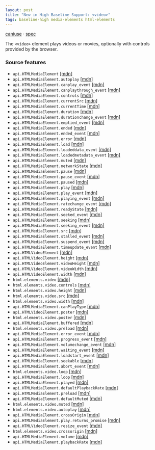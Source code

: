 ```yaml
---
layout: post
title: "New in High Baseline Support: <video>"
tags: baseline-high media-elements html-elements
---
```


[caniuse](https://caniuse.com/?search=video) · [spec](https://html.spec.whatwg.org/multipage/media.html#video)

The `<video>` element plays videos or movies, optionally with controls provided by the browser.

### Source features

- ``api.HTMLMediaElement`` [[mdn]](https://developer.mozilla.org/en-US/search?q=api.HTMLMediaElement)
- ``api.HTMLMediaElement.autoplay`` [[mdn]](https://developer.mozilla.org/en-US/search?q=api.HTMLMediaElement.autoplay)
- ``api.HTMLMediaElement.canplay_event`` [[mdn]](https://developer.mozilla.org/en-US/search?q=api.HTMLMediaElement.canplay_event)
- ``api.HTMLMediaElement.canplaythrough_event`` [[mdn]](https://developer.mozilla.org/en-US/search?q=api.HTMLMediaElement.canplaythrough_event)
- ``api.HTMLMediaElement.controls`` [[mdn]](https://developer.mozilla.org/en-US/search?q=api.HTMLMediaElement.controls)
- ``api.HTMLMediaElement.currentSrc`` [[mdn]](https://developer.mozilla.org/en-US/search?q=api.HTMLMediaElement.currentSrc)
- ``api.HTMLMediaElement.currentTime`` [[mdn]](https://developer.mozilla.org/en-US/search?q=api.HTMLMediaElement.currentTime)
- ``api.HTMLMediaElement.duration`` [[mdn]](https://developer.mozilla.org/en-US/search?q=api.HTMLMediaElement.duration)
- ``api.HTMLMediaElement.durationchange_event`` [[mdn]](https://developer.mozilla.org/en-US/search?q=api.HTMLMediaElement.durationchange_event)
- ``api.HTMLMediaElement.emptied_event`` [[mdn]](https://developer.mozilla.org/en-US/search?q=api.HTMLMediaElement.emptied_event)
- ``api.HTMLMediaElement.ended`` [[mdn]](https://developer.mozilla.org/en-US/search?q=api.HTMLMediaElement.ended)
- ``api.HTMLMediaElement.ended_event`` [[mdn]](https://developer.mozilla.org/en-US/search?q=api.HTMLMediaElement.ended_event)
- ``api.HTMLMediaElement.error`` [[mdn]](https://developer.mozilla.org/en-US/search?q=api.HTMLMediaElement.error)
- ``api.HTMLMediaElement.load`` [[mdn]](https://developer.mozilla.org/en-US/search?q=api.HTMLMediaElement.load)
- ``api.HTMLMediaElement.loadeddata_event`` [[mdn]](https://developer.mozilla.org/en-US/search?q=api.HTMLMediaElement.loadeddata_event)
- ``api.HTMLMediaElement.loadedmetadata_event`` [[mdn]](https://developer.mozilla.org/en-US/search?q=api.HTMLMediaElement.loadedmetadata_event)
- ``api.HTMLMediaElement.muted`` [[mdn]](https://developer.mozilla.org/en-US/search?q=api.HTMLMediaElement.muted)
- ``api.HTMLMediaElement.networkState`` [[mdn]](https://developer.mozilla.org/en-US/search?q=api.HTMLMediaElement.networkState)
- ``api.HTMLMediaElement.pause`` [[mdn]](https://developer.mozilla.org/en-US/search?q=api.HTMLMediaElement.pause)
- ``api.HTMLMediaElement.pause_event`` [[mdn]](https://developer.mozilla.org/en-US/search?q=api.HTMLMediaElement.pause_event)
- ``api.HTMLMediaElement.paused`` [[mdn]](https://developer.mozilla.org/en-US/search?q=api.HTMLMediaElement.paused)
- ``api.HTMLMediaElement.play`` [[mdn]](https://developer.mozilla.org/en-US/search?q=api.HTMLMediaElement.play)
- ``api.HTMLMediaElement.play_event`` [[mdn]](https://developer.mozilla.org/en-US/search?q=api.HTMLMediaElement.play_event)
- ``api.HTMLMediaElement.playing_event`` [[mdn]](https://developer.mozilla.org/en-US/search?q=api.HTMLMediaElement.playing_event)
- ``api.HTMLMediaElement.ratechange_event`` [[mdn]](https://developer.mozilla.org/en-US/search?q=api.HTMLMediaElement.ratechange_event)
- ``api.HTMLMediaElement.readyState`` [[mdn]](https://developer.mozilla.org/en-US/search?q=api.HTMLMediaElement.readyState)
- ``api.HTMLMediaElement.seeked_event`` [[mdn]](https://developer.mozilla.org/en-US/search?q=api.HTMLMediaElement.seeked_event)
- ``api.HTMLMediaElement.seeking`` [[mdn]](https://developer.mozilla.org/en-US/search?q=api.HTMLMediaElement.seeking)
- ``api.HTMLMediaElement.seeking_event`` [[mdn]](https://developer.mozilla.org/en-US/search?q=api.HTMLMediaElement.seeking_event)
- ``api.HTMLMediaElement.src`` [[mdn]](https://developer.mozilla.org/en-US/search?q=api.HTMLMediaElement.src)
- ``api.HTMLMediaElement.stalled_event`` [[mdn]](https://developer.mozilla.org/en-US/search?q=api.HTMLMediaElement.stalled_event)
- ``api.HTMLMediaElement.suspend_event`` [[mdn]](https://developer.mozilla.org/en-US/search?q=api.HTMLMediaElement.suspend_event)
- ``api.HTMLMediaElement.timeupdate_event`` [[mdn]](https://developer.mozilla.org/en-US/search?q=api.HTMLMediaElement.timeupdate_event)
- ``api.HTMLVideoElement`` [[mdn]](https://developer.mozilla.org/en-US/search?q=api.HTMLVideoElement)
- ``api.HTMLVideoElement.height`` [[mdn]](https://developer.mozilla.org/en-US/search?q=api.HTMLVideoElement.height)
- ``api.HTMLVideoElement.videoHeight`` [[mdn]](https://developer.mozilla.org/en-US/search?q=api.HTMLVideoElement.videoHeight)
- ``api.HTMLVideoElement.videoWidth`` [[mdn]](https://developer.mozilla.org/en-US/search?q=api.HTMLVideoElement.videoWidth)
- ``api.HTMLVideoElement.width`` [[mdn]](https://developer.mozilla.org/en-US/search?q=api.HTMLVideoElement.width)
- ``html.elements.video`` [[mdn]](https://developer.mozilla.org/en-US/search?q=html.elements.video)
- ``html.elements.video.controls`` [[mdn]](https://developer.mozilla.org/en-US/search?q=html.elements.video.controls)
- ``html.elements.video.height`` [[mdn]](https://developer.mozilla.org/en-US/search?q=html.elements.video.height)
- ``html.elements.video.src`` [[mdn]](https://developer.mozilla.org/en-US/search?q=html.elements.video.src)
- ``html.elements.video.width`` [[mdn]](https://developer.mozilla.org/en-US/search?q=html.elements.video.width)
- ``api.HTMLMediaElement.canPlayType`` [[mdn]](https://developer.mozilla.org/en-US/search?q=api.HTMLMediaElement.canPlayType)
- ``api.HTMLVideoElement.poster`` [[mdn]](https://developer.mozilla.org/en-US/search?q=api.HTMLVideoElement.poster)
- ``html.elements.video.poster`` [[mdn]](https://developer.mozilla.org/en-US/search?q=html.elements.video.poster)
- ``api.HTMLMediaElement.buffered`` [[mdn]](https://developer.mozilla.org/en-US/search?q=api.HTMLMediaElement.buffered)
- ``html.elements.video.preload`` [[mdn]](https://developer.mozilla.org/en-US/search?q=html.elements.video.preload)
- ``api.HTMLMediaElement.error_event`` [[mdn]](https://developer.mozilla.org/en-US/search?q=api.HTMLMediaElement.error_event)
- ``api.HTMLMediaElement.progress_event`` [[mdn]](https://developer.mozilla.org/en-US/search?q=api.HTMLMediaElement.progress_event)
- ``api.HTMLMediaElement.volumechange_event`` [[mdn]](https://developer.mozilla.org/en-US/search?q=api.HTMLMediaElement.volumechange_event)
- ``api.HTMLMediaElement.waiting_event`` [[mdn]](https://developer.mozilla.org/en-US/search?q=api.HTMLMediaElement.waiting_event)
- ``api.HTMLMediaElement.loadstart_event`` [[mdn]](https://developer.mozilla.org/en-US/search?q=api.HTMLMediaElement.loadstart_event)
- ``api.HTMLMediaElement.seekable`` [[mdn]](https://developer.mozilla.org/en-US/search?q=api.HTMLMediaElement.seekable)
- ``api.HTMLMediaElement.abort_event`` [[mdn]](https://developer.mozilla.org/en-US/search?q=api.HTMLMediaElement.abort_event)
- ``html.elements.video.loop`` [[mdn]](https://developer.mozilla.org/en-US/search?q=html.elements.video.loop)
- ``api.HTMLMediaElement.loop`` [[mdn]](https://developer.mozilla.org/en-US/search?q=api.HTMLMediaElement.loop)
- ``api.HTMLMediaElement.played`` [[mdn]](https://developer.mozilla.org/en-US/search?q=api.HTMLMediaElement.played)
- ``api.HTMLMediaElement.defaultPlaybackRate`` [[mdn]](https://developer.mozilla.org/en-US/search?q=api.HTMLMediaElement.defaultPlaybackRate)
- ``api.HTMLMediaElement.preload`` [[mdn]](https://developer.mozilla.org/en-US/search?q=api.HTMLMediaElement.preload)
- ``api.HTMLMediaElement.defaultMuted`` [[mdn]](https://developer.mozilla.org/en-US/search?q=api.HTMLMediaElement.defaultMuted)
- ``html.elements.video.muted`` [[mdn]](https://developer.mozilla.org/en-US/search?q=html.elements.video.muted)
- ``html.elements.video.autoplay`` [[mdn]](https://developer.mozilla.org/en-US/search?q=html.elements.video.autoplay)
- ``api.HTMLMediaElement.crossOrigin`` [[mdn]](https://developer.mozilla.org/en-US/search?q=api.HTMLMediaElement.crossOrigin)
- ``api.HTMLMediaElement.play.returns_promise`` [[mdn]](https://developer.mozilla.org/en-US/search?q=api.HTMLMediaElement.play.returns_promise)
- ``api.HTMLVideoElement.resize_event`` [[mdn]](https://developer.mozilla.org/en-US/search?q=api.HTMLVideoElement.resize_event)
- ``html.elements.video.crossorigin`` [[mdn]](https://developer.mozilla.org/en-US/search?q=html.elements.video.crossorigin)
- ``api.HTMLMediaElement.volume`` [[mdn]](https://developer.mozilla.org/en-US/search?q=api.HTMLMediaElement.volume)
- ``api.HTMLMediaElement.playbackRate`` [[mdn]](https://developer.mozilla.org/en-US/search?q=api.HTMLMediaElement.playbackRate)
